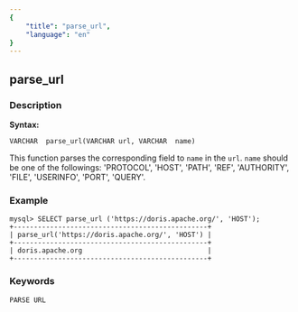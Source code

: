 ```yaml
---
{
    "title": "parse_url",
    "language": "en"
}
---
```


<!-- 
Licensed to the Apache Software Foundation (ASF) under one
or more contributor license agreements.  See the NOTICE file
distributed with this work for additional information
regarding copyright ownership.  The ASF licenses this file
to you under the Apache License, Version 2.0 (the
"License"); you may not use this file except in compliance
with the License.  You may obtain a copy of the License at

  http://www.apache.org/licenses/LICENSE-2.0

Unless required by applicable law or agreed to in writing,
software distributed under the License is distributed on an
"AS IS" BASIS, WITHOUT WARRANTIES OR CONDITIONS OF ANY
KIND, either express or implied.  See the License for the
specific language governing permissions and limitations
under the License.
-->

## parse_url
### Description
**Syntax:**

`VARCHAR  parse_url(VARCHAR url, VARCHAR  name)`


This function parses the corresponding field to `name` in the `url`. `name` should be one of the followings: 'PROTOCOL', 'HOST', 'PATH', 'REF', 'AUTHORITY', 'FILE', 'USERINFO', 'PORT', 'QUERY'.

### Example

```
mysql> SELECT parse_url ('https://doris.apache.org/', 'HOST');
+------------------------------------------------+
| parse_url('https://doris.apache.org/', 'HOST') |
+------------------------------------------------+
| doris.apache.org                               |
+------------------------------------------------+
```

### Keywords
    PARSE URL
